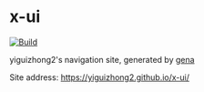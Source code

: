 # x-ui

[![Build](https://github.com/yiguizhong2/x-ui/actions/workflows/generate.yml/badge.svg)](https://github.com/yiguizhong2/x-ui/actions/workflows/generate.yml)

yiguizhong2's navigation site, generated by [gena](https://github.com/x1ah/gena)

Site address: https://yiguizhong2.github.io/x-ui/